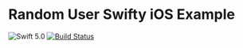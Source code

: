 # Random User Swifty iOS Example

![Swift 5.0](https://img.shields.io/badge/Swift-5.0-orange.svg)
[![Build Status](https://travis-ci.org/albinekcom/RandomUserSwiftyiOSExample.svg?branch=master)](https://travis-ci.org/albinekcom/RandomUserSwiftyiOSExample)

